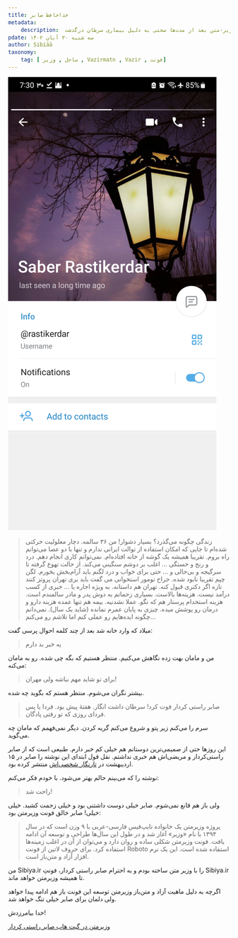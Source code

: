 ```yaml
---
title: خداحافظ صابر
metadata:
    description:  صابر راستی کردار دوست داشتنی خالق فونت وزیر-متن بعد از مدت‌ها سختی به دلیل بیماری سرطان درگذشت.
pdate: سه شنبه ۳۰ آبان ۱۴۰۲    
author: Sibiāā
taxonomy:
    tag: [ ساحل , وزیر , Vazirmatn , Vazir , فونت]
---
```

![تلگرام صابر راستی کردار](saber.png?classes=center)

> زندگی چگونه می‌گذرد؟
بسیار دشوار! من ۳۶ سالمه. دچار معلولیت حرکتی ‌شده‌ام تا جایی که امکان استفاده از توالت ایرانی ندارم و تنها با دو عصا می‌توانم راه بروم. تقریبا همیشه یک گوشه از خانه افتاده‌ام. نمی‌توانم کاری انجام دهم. درد و رنج و خستگی ... اغلب بر دوشم سنگینی می‌کند. از حالت تهوع گرفته تا سرگیجه و بی‌حالی و ... حتی برای خواب و درد لگنم باید آرام‌بخش بخورم. لگن چپم تقریبا نابود شده. جراح تومور استخوانی می گفت باید بری تهران پروتز کنند تازه اگر دکتری قبول کنه. تهران هم داستانه. به ویژه اجاره یا ... خبری از کسب درآمد نیست. هزینه‌ها بالاست. بسیاری زحماتم به دوش پدر و مادر سالمندم است. هزینه استخدام پرستار هم که نگو. عملا نشدنیه. بیمه هم تنها عمده هزینه دارو و درمان رو پوشش میده. چیزی به پایان عمرم نمانده (شاید یک سال). نمی‌دانم چگونه ایده‌هایم رو عملی کنم اما تلاشم رو می‌کنم...

میلاد که وارد خانه شد بعد از چند کلمه احوال پرسی گفت:

> یه خبر بد دارم

من و مامان بهت زده نگاهش می‌کنیم. منتظر هستیم که بگه چی شده. رو به مامان می‌کنه:

> برای تو شاید مهم نباشه ولی مهران!

بیشتر نگران می‌شوم. منتظر هستم که بگوید چه شده.

> صابر راستی کردار فوت کرد! سرطان داشت انگار. هفتهٔ پیش بود. فردا یا پس فردای روزی که تو رفتی پادگان.

سرم را می‌کنم زیر پتو و شروع می‌کنم گریه کردن. دیگر نمی‌فهمم که مامان چه می‌گوید.

این روزها حتی از صمیمی‌ترین دوستانم هم خیلی کم خبر دارم. طبیعی است که از صابر راستی‌کردار و مریضی‌اش هم خبری نداشتم. نقل قول ابتدای این نوشته را صابر در ۱۵ اردیبهشت در 
[تارنگار شخصی‌اش](https://rastikerdar.blog.ir/1402/02/15/زندگی-با-سرطان)
منتشر کرده بود. 

نوشته را که می‌بینم حالم بهتر می‌شود. با خودم فکر می‌کنم:

> راحت شد!

ولی باز هم قانع نمی‌شوم. صابر خیلی دوست داشتنی بود و خیلی زحمت کشید. خیلی خیلی! صابر خالق فونت وزیرمتن بود:

> پروژه وزیرمتن یک خانواده تایپ‌فیس فارسی-عربی با ۹ وزن است که در سال ۱۳۹۴ با نام «وزیر» آغاز شد و در طول این سال‌ها طراحی و توسعه آن ادامه یافت. فونت وزیرمتن شکلی ساده و روان دارد و می‌توان از آن در اغلب زمینه‌ها استفاده کرد. برای حروف لاتین از فونت Roboto استفاده شده است. این یک نرم افزار آزاد و متن‌باز است.

من Sibiya.ir را با وزیر متن ساخته بودم و به احترام صابر راستی کردار، فونتِ Sibiya.ir تا همیشه وزیرمتن خواهد ماند.

اگرچه به دلیل ماهیت آزاد و متن‌باز وزیرمتن توسعه این فونت باز هم ادامه پیدا خواهد ولی دلمان برای صابر خیلی تنگ خواهد شد.

خدا بیامرزدش!

[وزیرمتن  در گیت هاب صابر راستی کردار](https://rastikerdar.github.io/vazirmatn/)

